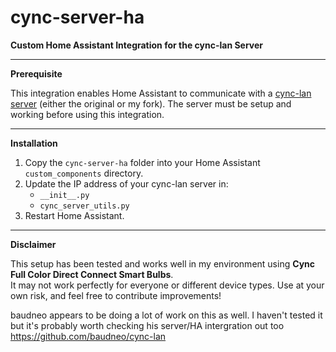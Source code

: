# cync-server-ha
**Custom Home Assistant Integration for the cync-lan Server**

---

**Prerequisite**

This integration enables Home Assistant to communicate with a [cync-lan server]( https://github.com/iburistu/cync-lan) (either the original or my fork). 
The server must be setup and working before using this integration.

---

**Installation**

1. Copy the `cync-server-ha` folder into your Home Assistant `custom_components` directory.
2. Update the IP address of your cync-lan server in:
   - `__init__.py`
   - `cync_server_utils.py`
3. Restart Home Assistant.

---

**Disclaimer**

This setup has been tested and works well in my environment using **Cync Full Color Direct Connect Smart Bulbs**.  
It may not work perfectly for everyone or different device types. Use at your own risk, and feel free to contribute improvements!

baudneo appears to be doing a lot of work on this as well. I haven't tested it but it's probably worth checking his server/HA intergration out too https://github.com/baudneo/cync-lan
